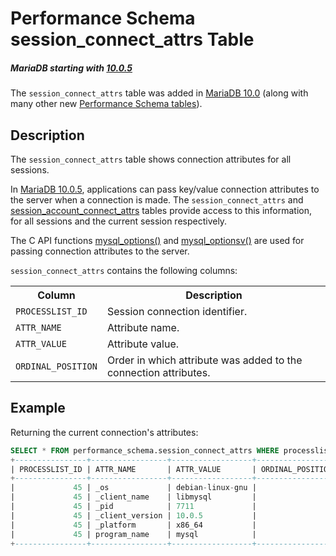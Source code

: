 # Performance Schema session_connect_attrs Table

##### MariaDB starting with [10.0.5](/kb/en/mariadb-1005-release-notes/)

The `session_connect_attrs` table was added in [MariaDB 10.0](/kb/en/what-is-mariadb-100/) (along with many other new
[Performance Schema tables](/sql-statements-structure/sql-statements/administrative-sql-statements/system-tables/performance-schema/performance-schema-tables/list-of-performance-schema-tables)).

## Description

The `session_connect_attrs` table shows connection attributes for all sessions.

In [MariaDB 10.0.5](/kb/en/mariadb-1005-release-notes/), applications can pass key/value connection attributes to the server when a connection is made. The `session_connect_attrs` and [session_account_connect_attrs](/sql-statements-structure/sql-statements/administrative-sql-statements/system-tables/performance-schema/performance-schema-tables/performance-schema-session_account_connect_attrs-table) tables provide access to this information, for all sessions and the current session respectively.

The C API functions [mysql_options()](/kb/en/mysql_options/) and [mysql_optionsv()](/kb/en/mysql_optionsv/) are used for passing connection attributes to the server.

`session_connect_attrs` contains the following columns:

<table><tbody><tr><th>Column</th><th>Description</th></tr>
<tr><td><code>PROCESSLIST_ID</code></td><td>Session connection identifier.</td></tr>
<tr><td><code>ATTR_NAME</code></td><td>Attribute name.</td></tr>
<tr><td><code>ATTR_VALUE</code></td><td>Attribute value.</td></tr>
<tr><td><code>ORDINAL_POSITION</code></td><td>Order in which attribute was added to the connection attributes.</td></tr>
</tbody></table>

## Example

Returning the current connection's attributes:

```sql
SELECT * FROM performance_schema.session_connect_attrs WHERE processlist_id=CONNECTION_ID();
+----------------+-----------------+------------------+------------------+
| PROCESSLIST_ID | ATTR_NAME       | ATTR_VALUE       | ORDINAL_POSITION |
+----------------+-----------------+------------------+------------------+
|             45 | _os             | debian-linux-gnu |                0 |
|             45 | _client_name    | libmysql         |                1 |
|             45 | _pid            | 7711             |                2 |
|             45 | _client_version | 10.0.5           |                3 |
|             45 | _platform       | x86_64           |                4 |
|             45 | program_name    | mysql            |                5 |
+----------------+-----------------+------------------+------------------+
```